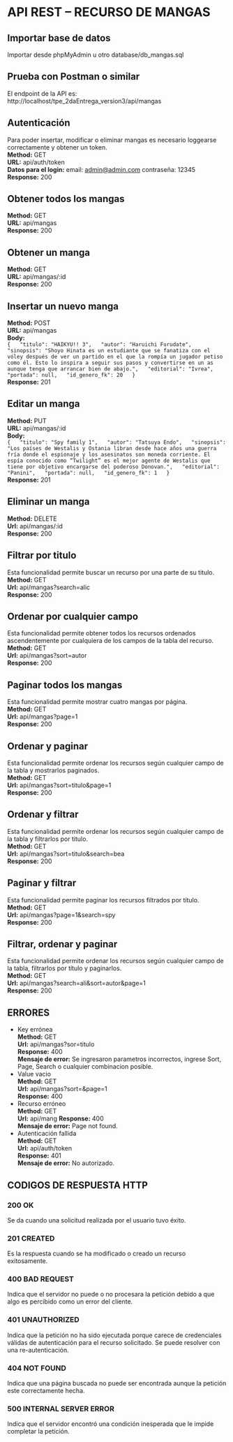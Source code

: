 # API REST – RECURSO DE MANGAS
## Importar base de datos
Importar desde phpMyAdmin u otro database/db_mangas.sql
## Prueba con Postman o similar
El endpoint de la API es: http://localhost/tpe_2daEntrega_version3/api/mangas 
## Autenticación
Para poder insertar, modificar o eliminar mangas es necesario loggearse correctamente y obtener un token.   
**Method:**  GET    
**URL:**  api/auth/token  
**Datos para el login:** email: admin@admin.com  contraseña: 12345     
**Response:**  200    

## Obtener todos los mangas
**Method:**  GET  
**URL:**  api/mangas    
**Response:**  200  
## Obtener un manga
**Method:**  GET  
**URL:**  api/mangas/:id    
**Response:**  200  
## Insertar un nuevo manga
**Method:**  POST  
**URL:** api/mangas  
**Body:**  
`{  
        "titulo": "HAIKYU!! 3",  
        "autor": "Haruichi Furudate",  
        "sinopsis": "Shoyo Hinata es un estudiante que se fanatiza con el vóley después de ver un partido en el que la rompía un jugador petiso como él. Esto lo inspira a seguir sus pasos y convertirse en un as aunque tenga que arrancar bien de abajo.",  
        "editorial": "Ivrea",  
        "portada": null,  
        "id_genero_fk": 20  
    }`   
**Response:** 201
## Editar un manga
**Method:** PUT  
**URL:**  api/mangas/:id  
**Body:**    
`{  
        "titulo": "Spy family 1",  
        "autor": "Tatsuya Endo",  
        "sinopsis": "Los países de Westalis y Ostania libran desde hace años una guerra fría donde el espionaje y los asesinatos son moneda corriente. El espía conocido como “Twilight” es el mejor agente de Westalis que tiene por objetivo encargarse del poderoso Donovan.",  
        "editorial": "Panini",  
        "portada": null,  
        "id_genero_fk": 1  
    }`    
**Response:** 201
## Eliminar un manga
**Method:** DELETE  
**Url:** api/mangas/:id  
**Response:** 200  
## Filtrar por titulo
Esta funcionalidad permite buscar un recurso por una parte de su titulo.  
**Method:** GET  
**Url:** api/mangas?search=alic  
**Response:** 200  
## Ordenar por cualquier campo
Esta funcionalidad permite obtener todos los recursos ordenados ascendentemente por cualquiera de los campos de la tabla del recurso.  
**Method:** GET  
**Url:**  api/mangas?sort=autor  
**Response:** 200  
## Paginar todos los mangas
Esta funcionalidad permite  mostrar cuatro  mangas por página.   
**Method:** GET  
**Url:** api/mangas?page=1  
**Response:** 200  
## Ordenar y paginar
Esta funcionalidad permite ordenar los recursos según cualquier campo de la tabla y mostrarlos paginados.   
**Method:** GET  
**Url:** api/mangas?sort=titulo&page=1  
**Response:** 200  
## Ordenar y filtrar 
Esta funcionalidad permite ordenar los recursos según cualquier campo de la tabla y filtrarlos por titulo.  
**Method:** GET  
**Url:** api/mangas?sort=titulo&search=bea  
**Response:** 200  
## Paginar y filtrar 
Esta funcionalidad permite paginar los recursos filtrados por título.   
**Method:** GET  
**Url:** api/mangas?page=1&search=spy  
**Response:** 200  
## Filtrar, ordenar y paginar 
Esta funcionalidad permite ordenar los recursos según cualquier campo de la tabla, filtrarlos por título y paginarlos.   
**Method:** GET  
**Url:** api/mangas?search=ali&sort=autor&page=1  
**Response:**  200  
## ERRORES
- Key errónea  
**Method:** GET  
**Url:** api/mangas?sor=titulo  
**Response:** 400  
**Mensaje de error:** Se ingresaron parametros incorrectos, ingrese Sort, Page, Search o cualquier combinacion posible.  
- Value vacio  
**Method:** GET  
**Url:** api/mangas?sort=&page=1  
**Response:** 400  
- Recurso erróneo   
**Method:** GET  
**Url:** api/mang 
**Response:** 400  
**Mensaje de error:** Page not found.  
- Autenticación fallida   
**Method:** GET    
**Url:** api/auth/token   
**Response:** 401  
**Mensaje de error:** No autorizado.

  
## CODIGOS DE RESPUESTA HTTP
### 200 OK
Se da cuando una solicitud realizada por el usuario tuvo éxito.   
### 201 CREATED
Es la respuesta cuando se ha modificado o creado un recurso exitosamente.   
### 400 BAD REQUEST
Indica que el servidor no puede o no procesara la petición debido a que algo es percibido como un error del cliente. 
### 401 UNAUTHORIZED
Indica que la petición no ha sido ejecutada porque carece de credenciales válidas de autenticación para el recurso solicitado. Se puede resolver con una re-autenticación. 
### 404 NOT FOUND 
Indica que una página buscada no puede ser encontrada aunque la petición este correctamente hecha.  
### 500 INTERNAL SERVER ERROR
 Indica que el servidor encontró una condición inesperada que le impide completar la petición.  








